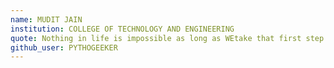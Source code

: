 ```yaml
---
name: MUDIT JAIN
institution: COLLEGE OF TECHNOLOGY AND ENGINEERING
quote: Nothing in life is impossible as long as WEtake that first step
github_user: PYTHOGEEKER
---
```

